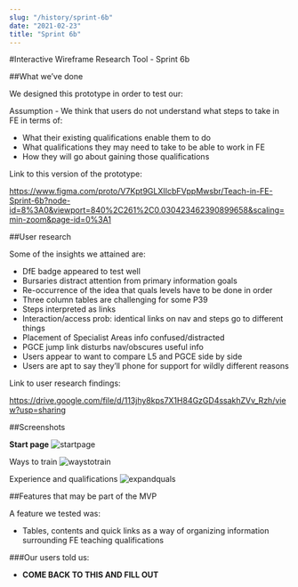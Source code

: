 ```yaml
---
slug: "/history/sprint-6b"
date: "2021-02-23"
title: "Sprint 6b"
---
```


#Interactive Wireframe Research Tool - Sprint 6b

##What we’ve done

We designed this prototype in order to test our:

Assumption - We think that users do not understand what steps to take in FE in terms of:

- What their existing qualifications enable them to do
- What qualifications they may need to take to be able to work in FE
- How they will go about gaining those qualifications 

Link to this version of the prototype: 

https://www.figma.com/proto/V7Kpt9GLXIIcbFVppMwsbr/Teach-in-FE-Sprint-6b?node-id=8%3A0&viewport=840%2C261%2C0.030423462390899658&scaling=min-zoom&page-id=0%3A1

##User research

Some of the insights we attained are:

- DfE badge appeared to test well
- Bursaries distract attention from primary information goals
- Re-occurrence of the idea that quals levels have to be done in order
- Three column tables are challenging for some P39
- Steps interpreted as links
- Interaction/access prob: identical links on nav and steps go to different things
- Placement of Specialist Areas info confused/distracted
- PGCE jump link disturbs nav/obscures useful info
- Users appear to want to compare L5 and PGCE side by side
- Users are apt to say they’ll phone for support for wildly different reasons


Link to user research findings:

https://drive.google.com/file/d/113jhy8kps7X1H84GzGD4ssakhZVv_Rzh/view?usp=sharing


##Screenshots 

**Start page**
![startpage](/images/sprint-6b/landing%20page.png)

Ways to train
![waystotrain](/images/sprint-6b/ways%20to%20train.png)

Experience and qualifications
![expandquals](/images/sprint-6b/experience%20and%20qualifications.png)


##Features that may be part of the MVP

A feature we tested was:

- Tables, contents and quick links as a way of organizing information surrounding FE teaching qualifications

###Our users told us:

- **COME BACK TO THIS AND FILL OUT**
